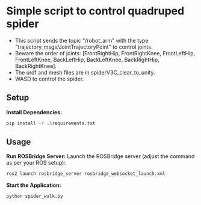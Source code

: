 # Simple script to control quadruped spider

- This script sends the topic "/robot_arm" with the type "trajectory_msgs/JointTrajectoryPoint" to control joints.
- Beware the order of joints: [FrontRightHip, FrontRightKnee, FrontLeftHip, FrontLeftKnee, BackLeftHip, BackLeftKnee, BackRightHip, BackRightKnee].
- The urdf and mesh files are in spiderV3C_clear_to_unity.
- WASD to control the spider.

## Setup

**Install Dependencies:**
   ```bash
   pip install -r .\requirements.txt
   ```
## Usage

**Run ROSBridge Server:**
   Launch the ROSBridge server (adjust the command as per your ROS setup):
   ```bash
   ros2 launch rosbridge_server rosbridge_websocket_launch.xml
   ```

**Start the Application:**
   ```bash
   python spider_walk.py
   ```